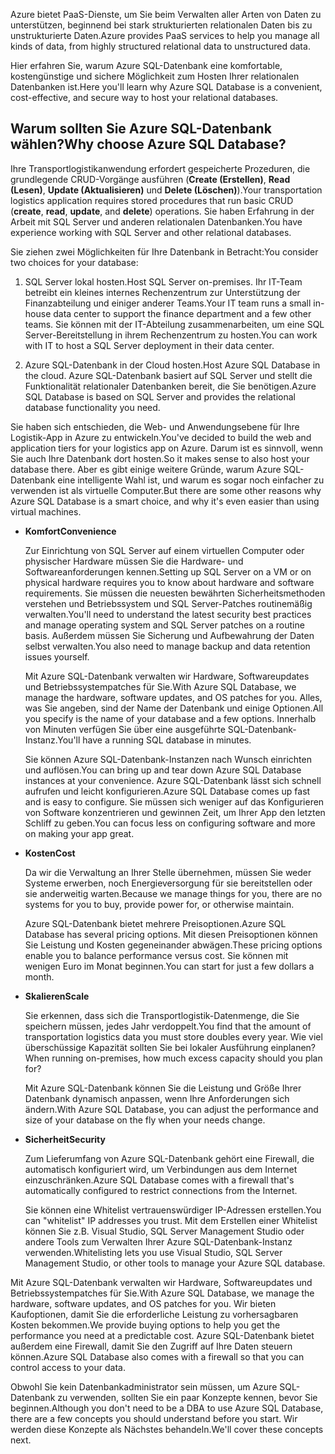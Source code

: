 <span data-ttu-id="72a31-101">Azure bietet PaaS-Dienste, um Sie beim Verwalten aller Arten von Daten zu unterstützen, beginnend bei stark strukturierten relationalen Daten bis zu unstrukturierte Daten.</span><span class="sxs-lookup"><span data-stu-id="72a31-101">Azure provides PaaS services to help you manage all kinds of data, from highly structured relational data to unstructured data.</span></span>

<span data-ttu-id="72a31-102">Hier erfahren Sie, warum Azure SQL-Datenbank eine komfortable, kostengünstige und sichere Möglichkeit zum Hosten Ihrer relationalen Datenbanken ist.</span><span class="sxs-lookup"><span data-stu-id="72a31-102">Here you'll learn why Azure SQL Database is a convenient, cost-effective, and secure way to host your relational databases.</span></span>

## <a name="why-choose-azure-sql-database"></a><span data-ttu-id="72a31-103">Warum sollten Sie Azure SQL-Datenbank wählen?</span><span class="sxs-lookup"><span data-stu-id="72a31-103">Why choose Azure SQL Database?</span></span>

<span data-ttu-id="72a31-104">Ihre Transportlogistikanwendung erfordert gespeicherte Prozeduren, die grundlegende CRUD-Vorgänge ausführen (**Create (Erstellen)**, **Read (Lesen)**, **Update (Aktualisieren)** und **Delete (Löschen)**).</span><span class="sxs-lookup"><span data-stu-id="72a31-104">Your transportation logistics application requires stored procedures that run basic CRUD (**create**, **read**, **update**, and **delete**) operations.</span></span> <span data-ttu-id="72a31-105">Sie haben Erfahrung in der Arbeit mit SQL Server und anderen relationalen Datenbanken.</span><span class="sxs-lookup"><span data-stu-id="72a31-105">You have experience working with SQL Server and other relational databases.</span></span>

<span data-ttu-id="72a31-106">Sie ziehen zwei Möglichkeiten für Ihre Datenbank in Betracht:</span><span class="sxs-lookup"><span data-stu-id="72a31-106">You consider two choices for your database:</span></span>

1. <span data-ttu-id="72a31-107">SQL Server lokal hosten.</span><span class="sxs-lookup"><span data-stu-id="72a31-107">Host SQL Server on-premises.</span></span> <span data-ttu-id="72a31-108">Ihr IT-Team betreibt ein kleines internes Rechenzentrum zur Unterstützung der Finanzabteilung und einiger anderer Teams.</span><span class="sxs-lookup"><span data-stu-id="72a31-108">Your IT team runs a small in-house data center to support the finance department and a few other teams.</span></span> <span data-ttu-id="72a31-109">Sie können mit der IT-Abteilung zusammenarbeiten, um eine SQL Server-Bereitstellung in ihrem Rechenzentrum zu hosten.</span><span class="sxs-lookup"><span data-stu-id="72a31-109">You can work with IT to host a SQL Server deployment in their data center.</span></span>

1. <span data-ttu-id="72a31-110">Azure SQL-Datenbank in der Cloud hosten.</span><span class="sxs-lookup"><span data-stu-id="72a31-110">Host Azure SQL Database in the cloud.</span></span> <span data-ttu-id="72a31-111">Azure SQL-Datenbank basiert auf SQL Server und stellt die Funktionalität relationaler Datenbanken bereit, die Sie benötigen.</span><span class="sxs-lookup"><span data-stu-id="72a31-111">Azure SQL Database is based on SQL Server and provides the relational database functionality you need.</span></span>

<span data-ttu-id="72a31-112">Sie haben sich entschieden, die Web- und Anwendungsebene für Ihre Logistik-App in Azure zu entwickeln.</span><span class="sxs-lookup"><span data-stu-id="72a31-112">You've decided to build the web and application tiers for your logistics app on Azure.</span></span> <span data-ttu-id="72a31-113">Darum ist es sinnvoll, wenn Sie auch Ihre Datenbank dort hosten.</span><span class="sxs-lookup"><span data-stu-id="72a31-113">So it makes sense to also host your database there.</span></span> <span data-ttu-id="72a31-114">Aber es gibt einige weitere Gründe, warum Azure SQL-Datenbank eine intelligente Wahl ist, und warum es sogar noch einfacher zu verwenden ist als virtuelle Computer.</span><span class="sxs-lookup"><span data-stu-id="72a31-114">But there are some other reasons why Azure SQL Database is a smart choice, and why it's even easier than using virtual machines.</span></span>

- <span data-ttu-id="72a31-115">**Komfort**</span><span class="sxs-lookup"><span data-stu-id="72a31-115">**Convenience**</span></span>

    <span data-ttu-id="72a31-116">Zur Einrichtung von SQL Server auf einem virtuellen Computer oder physischer Hardware müssen Sie die Hardware- und Softwareanforderungen kennen.</span><span class="sxs-lookup"><span data-stu-id="72a31-116">Setting up SQL Server on a VM or on physical hardware requires you to know about hardware and software requirements.</span></span> <span data-ttu-id="72a31-117">Sie müssen die neuesten bewährten Sicherheitsmethoden verstehen und Betriebssystem und SQL Server-Patches routinemäßig verwalten.</span><span class="sxs-lookup"><span data-stu-id="72a31-117">You'll need to understand the latest security best practices and manage operating system and SQL Server patches on a routine basis.</span></span> <span data-ttu-id="72a31-118">Außerdem müssen Sie Sicherung und Aufbewahrung der Daten selbst verwalten.</span><span class="sxs-lookup"><span data-stu-id="72a31-118">You also need to manage backup and data retention issues yourself.</span></span>

    <span data-ttu-id="72a31-119">Mit Azure SQL-Datenbank verwalten wir Hardware, Softwareupdates und Betriebssystempatches für Sie.</span><span class="sxs-lookup"><span data-stu-id="72a31-119">With Azure SQL Database, we manage the hardware, software updates, and OS patches for you.</span></span> <span data-ttu-id="72a31-120">Alles, was Sie angeben, sind der Name der Datenbank und einige Optionen.</span><span class="sxs-lookup"><span data-stu-id="72a31-120">All you specify is the name of your database and a few options.</span></span> <span data-ttu-id="72a31-121">Innerhalb von Minuten verfügen Sie über eine ausgeführte SQL-Datenbank-Instanz.</span><span class="sxs-lookup"><span data-stu-id="72a31-121">You'll have a running SQL database in minutes.</span></span>

    <span data-ttu-id="72a31-122">Sie können Azure SQL-Datenbank-Instanzen nach Wunsch einrichten und auflösen.</span><span class="sxs-lookup"><span data-stu-id="72a31-122">You can bring up and tear down Azure SQL Database instances at your convenience.</span></span> <span data-ttu-id="72a31-123">Azure SQL-Datenbank lässt sich schnell aufrufen und leicht konfigurieren.</span><span class="sxs-lookup"><span data-stu-id="72a31-123">Azure SQL Database comes up fast and is easy to configure.</span></span> <span data-ttu-id="72a31-124">Sie müssen sich weniger auf das Konfigurieren von Software konzentrieren und gewinnen Zeit, um Ihrer App den letzten Schliff zu geben.</span><span class="sxs-lookup"><span data-stu-id="72a31-124">You can focus less on configuring software and more on making your app great.</span></span>

- <span data-ttu-id="72a31-125">**Kosten**</span><span class="sxs-lookup"><span data-stu-id="72a31-125">**Cost**</span></span>

    <span data-ttu-id="72a31-126">Da wir die Verwaltung an Ihrer Stelle übernehmen, müssen Sie weder Systeme erwerben, noch Energieversorgung für sie bereitstellen oder sie anderweitig warten.</span><span class="sxs-lookup"><span data-stu-id="72a31-126">Because we manage things for you, there are no systems for you to buy, provide power for, or otherwise maintain.</span></span>

    <span data-ttu-id="72a31-127">Azure SQL-Datenbank bietet mehrere Preisoptionen.</span><span class="sxs-lookup"><span data-stu-id="72a31-127">Azure SQL Database has several pricing options.</span></span> <span data-ttu-id="72a31-128">Mit diesen Preisoptionen können Sie Leistung und Kosten gegeneinander abwägen.</span><span class="sxs-lookup"><span data-stu-id="72a31-128">These pricing options enable you to balance performance versus cost.</span></span> <span data-ttu-id="72a31-129">Sie können mit wenigen Euro im Monat beginnen.</span><span class="sxs-lookup"><span data-stu-id="72a31-129">You can start for just a few dollars a month.</span></span>

- <span data-ttu-id="72a31-130">**Skalieren**</span><span class="sxs-lookup"><span data-stu-id="72a31-130">**Scale**</span></span>

    <span data-ttu-id="72a31-131">Sie erkennen, dass sich die Transportlogistik-Datenmenge, die Sie speichern müssen, jedes Jahr verdoppelt.</span><span class="sxs-lookup"><span data-stu-id="72a31-131">You find that the amount of transportation logistics data you must store doubles every year.</span></span> <span data-ttu-id="72a31-132">Wie viel überschüssige Kapazität sollten Sie bei lokaler Ausführung einplanen?</span><span class="sxs-lookup"><span data-stu-id="72a31-132">When running on-premises, how much excess capacity should you plan for?</span></span>

    <span data-ttu-id="72a31-133">Mit Azure SQL-Datenbank können Sie die Leistung und Größe Ihrer Datenbank dynamisch anpassen, wenn Ihre Anforderungen sich ändern.</span><span class="sxs-lookup"><span data-stu-id="72a31-133">With Azure SQL Database, you can adjust the performance and size of your database on the fly when your needs change.</span></span>

- <span data-ttu-id="72a31-134">**Sicherheit**</span><span class="sxs-lookup"><span data-stu-id="72a31-134">**Security**</span></span>

    <span data-ttu-id="72a31-135">Zum Lieferumfang von Azure SQL-Datenbank gehört eine Firewall, die automatisch konfiguriert wird, um Verbindungen aus dem Internet einzuschränken.</span><span class="sxs-lookup"><span data-stu-id="72a31-135">Azure SQL Database comes with a firewall that's automatically configured to restrict connections from the Internet.</span></span>

    <span data-ttu-id="72a31-136">Sie können eine Whitelist vertrauenswürdiger IP-Adressen erstellen.</span><span class="sxs-lookup"><span data-stu-id="72a31-136">You can "whitelist" IP addresses you trust.</span></span> <span data-ttu-id="72a31-137">Mit dem Erstellen einer Whitelist können Sie z.B. Visual Studio, SQL Server Management Studio oder andere Tools zum Verwalten Ihrer Azure SQL-Datenbank-Instanz verwenden.</span><span class="sxs-lookup"><span data-stu-id="72a31-137">Whitelisting lets you use Visual Studio, SQL Server Management Studio, or other tools to manage your Azure SQL database.</span></span>

<span data-ttu-id="72a31-138">Mit Azure SQL-Datenbank verwalten wir Hardware, Softwareupdates und Betriebssystempatches für Sie.</span><span class="sxs-lookup"><span data-stu-id="72a31-138">With Azure SQL Database, we manage the hardware, software updates, and OS patches for you.</span></span> <span data-ttu-id="72a31-139">Wir bieten Kaufoptionen, damit Sie die erforderliche Leistung zu vorhersagbaren Kosten bekommen.</span><span class="sxs-lookup"><span data-stu-id="72a31-139">We provide buying options to help you get the performance you need at a predictable cost.</span></span> <span data-ttu-id="72a31-140">Azure SQL-Datenbank bietet außerdem eine Firewall, damit Sie den Zugriff auf Ihre Daten steuern können.</span><span class="sxs-lookup"><span data-stu-id="72a31-140">Azure SQL Database also comes with a firewall so that you can control access to your data.</span></span>

<span data-ttu-id="72a31-141">Obwohl Sie kein Datenbankadministrator sein müssen, um Azure SQL-Datenbank zu verwenden, sollten Sie ein paar Konzepte kennen, bevor Sie beginnen.</span><span class="sxs-lookup"><span data-stu-id="72a31-141">Although you don't need to be a DBA to use Azure SQL Database, there are a few concepts you should understand before you start.</span></span> <span data-ttu-id="72a31-142">Wir werden diese Konzepte als Nächstes behandeln.</span><span class="sxs-lookup"><span data-stu-id="72a31-142">We'll cover these concepts next.</span></span>
